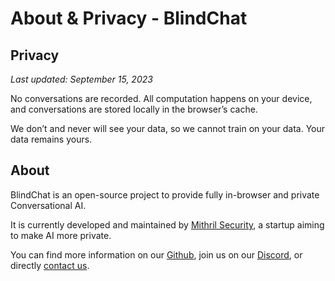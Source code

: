 # About & Privacy - BlindChat

## Privacy

<em>Last updated: September 15, 2023</em>

No conversations are recorded. All computation happens on your device, and conversations are stored locally in the browser’s cache.

We don’t and never will see your data, so we cannot train on your data. Your data remains yours.

## About

BlindChat is an open-source project to provide fully in-browser and private Conversational AI.

It is currently developed and maintained by [Mithril Security](https://www.mithrilsecurity.io/), a startup aiming to make AI more private.

You can find more information on our [Github](https://github.com/mithril-security/blind_chat/), join us on our [Discord](https://discord.com/invite/TxEHagpWd4), or directly [contact us](mailto:contact@mithrilsecurity.io).
    